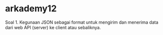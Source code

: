 # arkademy12

Soal 1.
Kegunaan JSON sebagai format untuk mengirim dan menerima data dari web API (server) ke client atau sebaliknya.
